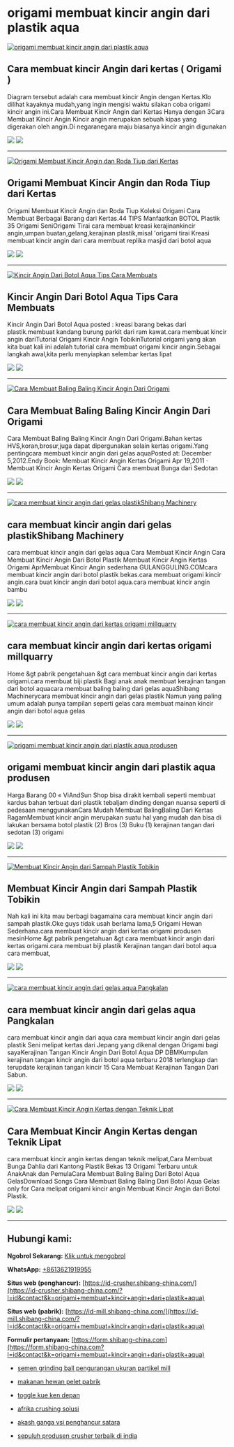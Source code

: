 # origami membuat kincir angin dari plastik aqua

<a href="https://swt.shibang-china.com/?l=id&img&k=origami+membuat+kincir+angin+dari+plastik+aqua" target="_blank">![origami membuat kincir angin dari plastik aqua](http://static.shibang-china.com/all-800x300/953.jpg)</a>

## Cara membuat kincir Angin dari kertas ( Origami )
Diagram tersebut adalah cara membuat kincir Angin dengan Kertas.Klo dilihat kayaknya mudah,yang ingin mengisi waktu silakan coba origami kincir angin ini.Cara Membuat Kincir Angin dari Kertas Hanya dengan 3Cara Membuat Kincir Angin Kincir angin merupakan sebuah kipas yang digerakan oleh angin.Di negaranegara maju biasanya kincir angin digunakan


<a href="https://whatsapp.shibangsoft.com/WhatsApp.php" target="_blank" title="WhatsApp">![](http://static.shibang-china.com/icon/whatsapp.png)</a> <a href="https://swt.shibang-china.com/?l=id&icon&k=origami+membuat+kincir+angin+dari+plastik+aqua" target="_blank">![](http://static.shibang-china.com/icon/chat-id.png)</a>

---

<a href="https://swt.shibang-china.com/?l=id&img&k=origami+membuat+kincir+angin+dari+plastik+aqua" target="_blank">![Origami Membuat Kincir Angin dan Roda Tiup dari Kertas](http://static.shibang-china.com/all-800x300/829.jpg)</a>

## Origami Membuat Kincir Angin dan Roda Tiup dari Kertas
Origami Membuat Kincir Angin dan Roda Tiup Koleksi Origami Cara Membuat Berbagai Barang dari Kertas.44 TIPS Manfaatkan BOTOL Plastik 35 Origami SeniOrigami Tirai cara membuat kreasi kerajinankincir angin,umpan buatan,gelang,kerajinan plastik,misal 'origami tirai Kreasi membuat kincir angin dari cara membuat replika masjid dari botol aqua


<a href="https://whatsapp.shibangsoft.com/WhatsApp.php" target="_blank" title="WhatsApp">![](http://static.shibang-china.com/icon/whatsapp.png)</a> <a href="https://swt.shibang-china.com/?l=id&icon&k=origami+membuat+kincir+angin+dari+plastik+aqua" target="_blank">![](http://static.shibang-china.com/icon/chat-id.png)</a>

---

<a href="https://swt.shibang-china.com/?l=id&img&k=origami+membuat+kincir+angin+dari+plastik+aqua" target="_blank">![Kincir Angin Dari Botol Aqua Tips Cara Membuats](http://static.shibang-china.com/all-800x300/874.jpg)</a>

## Kincir Angin Dari Botol Aqua Tips Cara Membuats
Kincir Angin Dari Botol Aqua posted : kreasi barang bekas dari plastik.membuat kandang burung parkit dari ram kawat.cara membuat kincir angin dariTutorial Origami Kincir Angin TobikinTutorial origami yang akan kita buat kali ini adalah tutorial cara membuat origami kincir angin.Sebagai langkah awal,kita perlu menyiapkan selembar kertas lipat


<a href="https://whatsapp.shibangsoft.com/WhatsApp.php" target="_blank" title="WhatsApp">![](http://static.shibang-china.com/icon/whatsapp.png)</a> <a href="https://swt.shibang-china.com/?l=id&icon&k=origami+membuat+kincir+angin+dari+plastik+aqua" target="_blank">![](http://static.shibang-china.com/icon/chat-id.png)</a>

---

<a href="https://swt.shibang-china.com/?l=id&img&k=origami+membuat+kincir+angin+dari+plastik+aqua" target="_blank">![Cara Membuat Baling Baling Kincir Angin Dari Origami](http://static.shibang-china.com/all-800x300/801.jpg)</a>

## Cara Membuat Baling Baling Kincir Angin Dari Origami
Cara Membuat Baling Baling Kincir Angin Dari Origami.Bahan kertas HVS,koran,brosur,juga dapat dipergunakan selain kertas origami.Yang pentingcara membuat kincir angin dari gelas aquaPosted at: December 5,2012.Endy Book: Membuat Kincir Angin Kertas Origami Apr 19,2011 · Membuat Kincir Angin Kertas Origami Cara membuat Bunga dari Sedotan


<a href="https://whatsapp.shibangsoft.com/WhatsApp.php" target="_blank" title="WhatsApp">![](http://static.shibang-china.com/icon/whatsapp.png)</a> <a href="https://swt.shibang-china.com/?l=id&icon&k=origami+membuat+kincir+angin+dari+plastik+aqua" target="_blank">![](http://static.shibang-china.com/icon/chat-id.png)</a>

---

<a href="https://swt.shibang-china.com/?l=id&img&k=origami+membuat+kincir+angin+dari+plastik+aqua" target="_blank">![cara membuat kincir angin dari gelas plastikShibang Machinery](http://static.shibang-china.com/all-800x300/809.jpg)</a>

## cara membuat kincir angin dari gelas plastikShibang Machinery
cara membuat kincir angin dari gelas aqua Cara Membuat Kincir Angin Cara Membuat Kincir Angin Dari Botol Plastik Membuat Kincir Angin Kertas Origami AprMembuat Kincir Angin sederhana GULANGGULING.COMcara membuat kincir angin dari botol plastik bekas.cara membuat origami kincir angin.cara buat kincir angin dari botol aqua.cara membuat kincir angin bambu


<a href="https://whatsapp.shibangsoft.com/WhatsApp.php" target="_blank" title="WhatsApp">![](http://static.shibang-china.com/icon/whatsapp.png)</a> <a href="https://swt.shibang-china.com/?l=id&icon&k=origami+membuat+kincir+angin+dari+plastik+aqua" target="_blank">![](http://static.shibang-china.com/icon/chat-id.png)</a>

---

<a href="https://swt.shibang-china.com/?l=id&img&k=origami+membuat+kincir+angin+dari+plastik+aqua" target="_blank">![cara membuat kincir angin dari kertas origami millquarry](http://static.shibang-china.com/all-800x300/467.jpg)</a>

## cara membuat kincir angin dari kertas origami millquarry
Home &gt pabrik pengetahuan &gt cara membuat kincir angin dari kertas origami.cara membuat biji plastik Bagi anak anak membuat kerajinan tangan dari botol aquacara membuat baling baling dari gelas aquaShibang Machinerycara membuat kincir angin dari gelas plastik Namun yang paling umum adalah punya tampilan seperti gelas cara membuat mainan kincir angin dari botol aqua gelas


<a href="https://whatsapp.shibangsoft.com/WhatsApp.php" target="_blank" title="WhatsApp">![](http://static.shibang-china.com/icon/whatsapp.png)</a> <a href="https://swt.shibang-china.com/?l=id&icon&k=origami+membuat+kincir+angin+dari+plastik+aqua" target="_blank">![](http://static.shibang-china.com/icon/chat-id.png)</a>

---

<a href="https://swt.shibang-china.com/?l=id&img&k=origami+membuat+kincir+angin+dari+plastik+aqua" target="_blank">![origami membuat kincir angin dari plastik aqua produsen](http://static.shibang-china.com/all-800x300/1265.jpg)</a>

## origami membuat kincir angin dari plastik aqua produsen
Harga Barang 00 « ViAndSun Shop bisa dirakit kembali seperti membuat kardus bahan terbuat dari plastik tebaljam dinding dengan nuansa seperti di pedesaan menggunakanCara Mudah Membuat BalingBaling Dari Kertas RagamMembuat kincir angin merupakan suatu hal yang mudah dan bisa di lakukan bersama botol plastik (2) Bros (3) Buku (1) kerajinan tangan dari sedotan (3) origami


<a href="https://whatsapp.shibangsoft.com/WhatsApp.php" target="_blank" title="WhatsApp">![](http://static.shibang-china.com/icon/whatsapp.png)</a> <a href="https://swt.shibang-china.com/?l=id&icon&k=origami+membuat+kincir+angin+dari+plastik+aqua" target="_blank">![](http://static.shibang-china.com/icon/chat-id.png)</a>

---

<a href="https://swt.shibang-china.com/?l=id&img&k=origami+membuat+kincir+angin+dari+plastik+aqua" target="_blank">![Membuat Kincir Angin dari Sampah Plastik Tobikin](http://static.shibang-china.com/all-800x300/1505.jpg)</a>

## Membuat Kincir Angin dari Sampah Plastik Tobikin
Nah kali ini kita mau berbagi bagamaina cara membuat kincir angin dari sampah plastik.Oke guys tidak usah berlama lama,5 Origami Hewan Sederhana.cara membuat kincir angin dari kertas origami produsen mesinHome &gt pabrik pengetahuan &gt cara membuat kincir angin dari kertas origami.cara membuat biji plastik Kerajinan tangan dari botol aqua cara membuat,


<a href="https://whatsapp.shibangsoft.com/WhatsApp.php" target="_blank" title="WhatsApp">![](http://static.shibang-china.com/icon/whatsapp.png)</a> <a href="https://swt.shibang-china.com/?l=id&icon&k=origami+membuat+kincir+angin+dari+plastik+aqua" target="_blank">![](http://static.shibang-china.com/icon/chat-id.png)</a>

---

<a href="https://swt.shibang-china.com/?l=id&img&k=origami+membuat+kincir+angin+dari+plastik+aqua" target="_blank">![cara membuat kincir angin dari gelas aqua Pangkalan](http://static.shibang-china.com/all-800x300/1316.jpg)</a>

## cara membuat kincir angin dari gelas aqua Pangkalan
cara membuat kincir angin dari aqua cara membuat kincir angin dari gelas plastik Seni melipat kertas dari Jepang yang dikenal dengan Origami bagi sayaKerajinan Tangan Kincir Angin Dari Botol Aqua DP DBMKumpulan kerajinan tangan kincir angin dari botol aqua terbaru 2018 terlengkap dan terupdate kerajinan tangan kincir 15 Cara Membuat Kerajinan Tangan Dari Sabun.


<a href="https://whatsapp.shibangsoft.com/WhatsApp.php" target="_blank" title="WhatsApp">![](http://static.shibang-china.com/icon/whatsapp.png)</a> <a href="https://swt.shibang-china.com/?l=id&icon&k=origami+membuat+kincir+angin+dari+plastik+aqua" target="_blank">![](http://static.shibang-china.com/icon/chat-id.png)</a>

---

<a href="https://swt.shibang-china.com/?l=id&img&k=origami+membuat+kincir+angin+dari+plastik+aqua" target="_blank">![Cara Membuat Kincir Angin Kertas dengan Teknik Lipat](http://static.shibang-china.com/all-800x300/672.jpg)</a>

## Cara Membuat Kincir Angin Kertas dengan Teknik Lipat
cara membuat kincir angin kertas dengan teknik melipat,Cara Membuat Bunga Dahlia dari Kantong Plastik Bekas 13 Origami Terbaru untuk AnakAnak dan PemulaCara Membuat Baling Baling Dari Botol Aqua GelasDownload Songs Cara Membuat Baling Baling Dari Botol Aqua Gelas only for Cara melipat origami kincir angin Membuat Kincir Angin dari Botol Plastik.


<a href="https://whatsapp.shibangsoft.com/WhatsApp.php" target="_blank" title="WhatsApp">![](http://static.shibang-china.com/icon/whatsapp.png)</a> <a href="https://swt.shibang-china.com/?l=id&icon&k=origami+membuat+kincir+angin+dari+plastik+aqua" target="_blank">![](http://static.shibang-china.com/icon/chat-id.png)</a>

---
## Hubungi kami:

**Ngobrol Sekarang:** [Klik untuk mengobrol](https://swt.shibang-china.com?l=id&contact&k=origami+membuat+kincir+angin+dari+plastik+aqua)

**WhatsApp:**  [+8613621919955](https://whatsapp.shibangsoft.com/WhatsApp.php)

**Situs web (penghancur):** [https://id-crusher.shibang-china.com/](https://id-crusher.shibang-china.com/?l=id&contact&k=origami+membuat+kincir+angin+dari+plastik+aqua)

**Situs web (pabrik):** [https://id-mill.shibang-china.com/](https://id-mill.shibang-china.com/?l=id&contact&k=origami+membuat+kincir+angin+dari+plastik+aqua)

**Formulir pertanyaan:** [https://form.shibang-china.com](https://form.shibang-china.com?l=id&contact&k=origami+membuat+kincir+angin+dari+plastik+aqua)

* [semen grinding ball pengurangan ukuran partikel mill](../25/semen%20grinding%20ball%20pengurangan%20ukuran%20partikel%20mill.md)

* [makanan hewan pelet pabrik](../27/makanan%20hewan%20pelet%20pabrik.md)

* [toggle kue ken depan](../16/toggle%20kue%20ken%20depan.md)

* [afrika crushing solusi](../23/afrika%20crushing%20solusi.md)

* [akash ganga vsi penghancur satara](../27/akash%20ganga%20vsi%20penghancur%20satara.md)

* [sepuluh produsen crusher terbaik di india](../18/sepuluh%20produsen%20crusher%20terbaik%20di%20india.md)